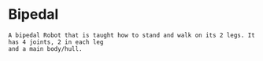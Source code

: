# Bipedal
    A bipedal Robot that is taught how to stand and walk on its 2 legs. It has 4 joints, 2 in each leg
    and a main body/hull.
